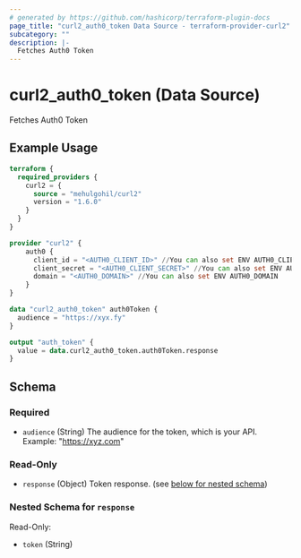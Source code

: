```yaml
---
# generated by https://github.com/hashicorp/terraform-plugin-docs
page_title: "curl2_auth0_token Data Source - terraform-provider-curl2"
subcategory: ""
description: |-
  Fetches Auth0 Token
---
```


# curl2_auth0_token (Data Source)

Fetches Auth0 Token

## Example Usage

```terraform
terraform {
  required_providers {
    curl2 = {
      source = "mehulgohil/curl2"
      version = "1.6.0"
    }
  }
}

provider "curl2" {
    auth0 {
      client_id = "<AUTH0_CLIENT_ID>" //You can also set ENV AUTH0_CLIENT_ID
      client_secret = "<AUTH0_CLIENT_SECRET>" //You can also set ENV AUTH0_CLIENT_SECRET
      domain = "<AUTH0_DOMAIN>" //You can also set ENV AUTH0_DOMAIN
    }
}

data "curl2_auth0_token" auth0Token {
  audience = "https://xyx.fy"
}

output "auth_token" {
  value = data.curl2_auth0_token.auth0Token.response
}
```

<!-- schema generated by tfplugindocs -->
## Schema

### Required

- `audience` (String) The audience for the token, which is your API. Example: "https://xyz.com"

### Read-Only

- `response` (Object) Token response. (see [below for nested schema](#nestedatt--response))

<a id="nestedatt--response"></a>
### Nested Schema for `response`

Read-Only:

- `token` (String)


